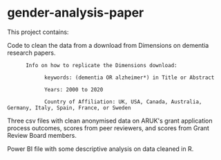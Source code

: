 # gender-analysis-paper
This project contains:

Code to clean the data from a download from Dimensions on dementia research papers.

          Info on how to replicate the Dimensions download:
          
                keywords: (dementia OR alzheimer*) in Title or Abstract
                
                Years: 2000 to 2020
                
                Country of Affiliation: UK, USA, Canada, Australia, Germany, Italy, Spain, France, or Sweden
                
 Three csv files with clean anonymised data on ARUK's grant application process outcomes, scores from peer reviewers, and scores from Grant Review Board members.
 
 Power BI file with some descriptive analysis on data cleaned in R.
                
